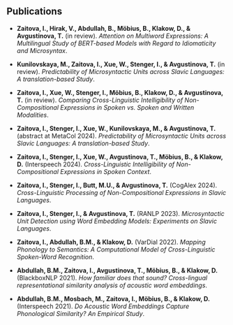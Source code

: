 ## Publications

- **Zaitova, I., Hirak, V., Abdullah, B., Möbius, B., Klakow, D., & Avgustinova, T.** (in review). *Attention on Multiword Expressions: A Multilingual Study of BERT-based Models with Regard to Idiomaticity and Microsyntax*.

- **Kunilovskaya, M., Zaitova, I., Xue, W., Stenger, I., & Avgustinova, T.** (in review). *Predictability of Microsyntactic Units across Slavic Languages: A translation-based Study*.

- **Zaitova, I., Xue, W., Stenger, I., Möbius, B., Klakow, D., & Avgustinova, T.** (in review). *Comparing Cross-Linguistic Intelligibility of Non-Compositional Expressions in Spoken vs. Spoken and Written Modalities*.

- **Zaitova, I., Stenger, I., Xue, W., Kunilovskaya, M., & Avgustinova, T.** (abstract at MetaCol 2024). *Predictability of Microsyntactic Units across Slavic Languages: A translation-based Study*.

- **Zaitova, I., Stenger, I., Xue, W., Avgustinova, T., Möbius, B., & Klakow, D.** (Interspeech 2024). *Cross-Linguistic Intelligibility of Non-Compositional Expressions in Spoken Context*.

- **Zaitova, I., Stenger, I., Butt, M.U., & Avgustinova, T.** (CogAlex 2024). *Cross-Linguistic Processing of Non-Compositional Expressions in Slavic Languages*.

- **Zaitova, I., Stenger, I., & Avgustinova, T.** (RANLP 2023). *Microsyntactic Unit Detection using Word Embedding Models: Experiments on Slavic Languages*.

- **Zaitova, I., Abdullah, B.M., & Klakow, D.** (VarDial 2022). *Mapping Phonology to Semantics: A Computational Model of Cross-Linguistic Spoken-Word Recognition*.

- **Abdullah, B.M., Zaitova, I., Avgustinova, T., Möbius, B., & Klakow, D.** (BlackboxNLP 2021). *How familiar does that sound? Cross-lingual representational similarity analysis of acoustic word embeddings*.

- **Abdullah, B.M., Mosbach, M., Zaitova, I., Möbius, B., & Klakow, D.** (Interspeech 2021). *Do Acoustic Word Embeddings Capture Phonological Similarity? An Empirical Study*.
